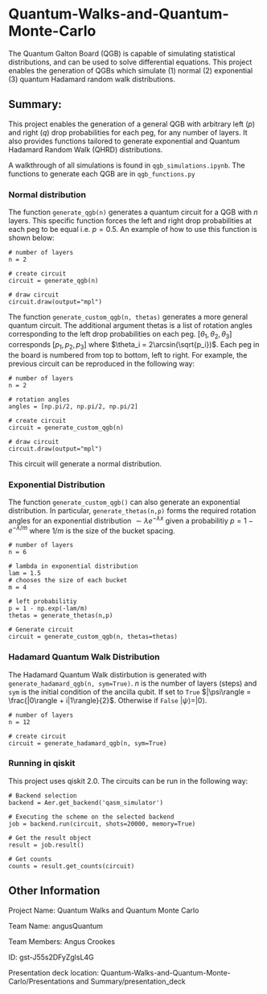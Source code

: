 # Quantum-Walks-and-Quantum-Monte-Carlo
The Quantum Galton Board (QGB) is capable of simulating statistical distributions, and can be used to solve differential equations. This project enables the generation of QGBs which simulate (1) normal (2) exponential (3) quantum Hadamard random walk distributions.


## Summary: 

This project enables the generation of a general QGB with arbitrary left ($p$) and right ($q$) drop probabilities for each peg, for any number of layers. It also provides functions tailored to generate exponential and Quantum Hadamard Random Walk (QHRD) distributions.

A walkthrough of all simulations is found in `qgb_simulations.ipynb`. The functions to generate each QGB are in `qgb_functions.py`

### Normal distribution

The function `generate_qgb(n)` generates a quantum circuit for a QGB with $n$ layers. This specific function forces the left and right drop probabilities at each peg to be equal i.e. $p=0.5$. An example of how to use this function is shown below:

```
# number of layers 
n = 2

# create circuit
circuit = generate_qgb(n)

# draw circuit
circuit.draw(output="mpl")
```

The function `generate_custom_qgb(n, thetas)` generates a more general quantum circuit. The additional argument thetas is a list of rotation angles corresponding to the left drop probabilities on each peg.
$[\theta_1, \theta_2, \theta_3]$ corresponds $[p_1,p_2,p_3]$ where $\theta_i = 2\arcsin(\sqrt{p_i})$. Each peg in the board is numbered from top to bottom, left to right. For example, the previous circuit can be reproduced in the following way:

```
# number of layers 
n = 2

# rotation angles
angles = [np.pi/2, np.pi/2, np.pi/2]

# create circuit
circuit = generate_custom_qgb(n)

# draw circuit
circuit.draw(output="mpl")
```

This circuit will generate a normal distribution.

### Exponential Distribution

The function `generate_custom_qgb()` can also generate an exponential distribution. In particular, `generate_thetas(n,p)` forms the required rotation angles for an exponential distribution $\sim \lambda e^{-\lambda x}$ given a probabilitiy $p=1-e^{-\lambda/m}$ where $1/m$ is the size of the bucket spacing. 

```
# number of layers 
n = 6

# lambda in exponential distribution
lam = 1.5
# chooses the size of each bucket
m = 4 

# left probabilitiy
p = 1 - np.exp(-lam/m)
thetas = generate_thetas(n,p)

# Generate circuit
circuit = generate_custom_qgb(n, thetas=thetas)
```

### Hadamard Quantum Walk Distribution 

The Hadamard Quantum Walk distirbution is generated with `generate_hadamard_qgb(n, sym=True)`. $n$ is the number of layers (steps) and `sym` is the initial condition of the ancilla qubit. If set to `True` $|\psi\rangle = \frac{|0\rangle + i|1\rangle}{2}$. Otherwise if `False` $|\psi\rangle = |0\rangle$.

```
# number of layers 
n = 12

# create circuit
circuit = generate_hadamard_qgb(n, sym=True)
```

### Running in qiskit

This project uses qiskit 2.0. The circuits can be run in the following way: 

```
# Backend selection
backend = Aer.get_backend('qasm_simulator')

# Executing the scheme on the selected backend
job = backend.run(circuit, shots=20000, memory=True)

# Get the result object
result = job.result()

# Get counts
counts = result.get_counts(circuit)
```

## Other Information

Project Name: Quantum Walks and Quantum Monte Carlo 

Team Name: angusQuantum

Team Members: Angus Crookes

ID: gst-J55s2DFyZglsL4G

Presentation deck location: Quantum-Walks-and-Quantum-Monte-Carlo/Presentations and Summary/presentation_deck



